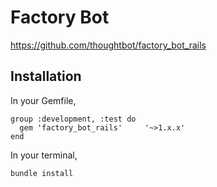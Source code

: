 # Factory Bot

https://github.com/thoughtbot/factory_bot_rails

## Installation
In your Gemfile,

```
group :development, :test do
  gem 'factory_bot_rails'     '~>1.x.x'
end
```

In your terminal,

```bash
bundle install
```

